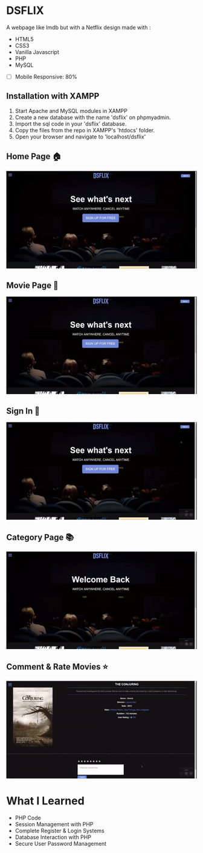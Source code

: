# DSFLIX
A webpage like Imdb but with a Netflix design made with :
* HTML5
* CSS3
* Vanilla Javascript
* PHP
* MySQL
- [ ] Mobile Responsive: 80%


## Installation with XAMPP
1. Start Apache and MySQL modules in XAMPP
2. Create a new database with the name 'dsflix' on phpmyadmin.
3. Import the sql code in your 'dsflix' database.
4. Copy the files from the repo in XAMPP's 'htdocs' folder.
5. Open your browser and navigate to 'localhost/dsflix'

## Home Page 🏠
![Home Page 1](https://github.com/KostasXikis/dsflix/blob/master/Demo%20Gifs/HomePage%202.gif)

## Movie Page 🎥
![Movie Page](https://github.com/KostasXikis/dsflix/blob/master/Demo%20Gifs/MoviePage%201.gif)

## Sign In 👤
![SignIn](https://github.com/KostasXikis/dsflix/blob/master/Demo%20Gifs/SignIn.gif)

## Category Page 📚
![Category](https://github.com/KostasXikis/dsflix/blob/master/Demo%20Gifs/Category.gif)

## Comment & Rate Movies ⭐ 
![comment_rate](https://github.com/KostasXikis/dsflix/blob/master/Demo%20Gifs/Comment.gif)

# What I Learned
* PHP Code
* Session Management with PHP
* Complete Register & Login Systems
* Database Interaction with PHP
* Secure User Password Management
